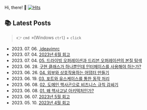 
Hi, there! 👋
[![Hits](https://hits.seeyoufarm.com/api/count/incr/badge.svg?url=https%3A%2F%2Fgithub.com%2Fgoldcrestwilma%2Fhit-counter&count_bg=%2379C83D&title_bg=%23555555&icon=github.svg&icon_color=%23E7E7E7&title=hits&edge_flat=false)](https://hits.seeyoufarm.com)


## 📚 Latest Posts
> 👉 `cmd ⌘`(Windows `ctrl`) + `click`
<ul>
<li>2023. 07. 06. <a target='_blank' href="https://velog.io/@minkyu__k/.ideavimrc">.ideavimrc</a></li><li>2023. 07. 04. <a target='_blank' href="https://velog.io/@minkyu__k/2023%EB%85%84-6%EC%9B%94-%ED%9A%8C%EA%B3%A0">2023년 6월 회고</a></li><li>2023. 07. 04. <a target='_blank' href="https://velog.io/@minkyu__k/05.-%EB%93%9C%EB%9D%BC%EC%9D%B4%EB%B9%99-%EC%98%A4%ED%8D%BC%EB%A0%88%EC%9D%B4%EC%85%98%EA%B3%BC-%EB%93%9C%EB%A6%AC%EB%B8%90-%EC%98%A4%ED%8D%BC%EB%A0%88%EC%9D%B4%EC%85%98%EC%9D%98-%EB%B3%B8%EC%A7%88-%ED%83%90%EC%83%89">05. 드라이빙 오퍼레이션과 드리븐 오퍼레이션의 본질 탐색</a></li><li>2023. 06. 28. <a target='_blank' href="https://velog.io/@minkyu__k/%EA%B5%AC%ED%98%84-%ED%81%B4%EB%9E%98%EC%8A%A4%EA%B0%80-%ED%95%98%EB%82%98%EB%BF%90%EC%9D%B8%EB%8D%B0-%EC%9D%B8%ED%84%B0%ED%8E%98%EC%9D%B4%EC%8A%A4%EB%A5%BC-%EC%82%AC%EC%9A%A9%ED%95%B4%EC%95%BC-%ED%95%98%EB%8A%94%EA%B0%80">구현 클래스가 하나뿐인데 인터페이스를 사용해야 하는가?</a></li><li>2023. 06. 26. <a target='_blank' href="https://velog.io/@minkyu__k/%EC%99%B8%EB%B6%80%EC%99%80-%EC%83%81%ED%98%B8%EC%9E%91%EC%9A%A9%ED%95%98%EB%8A%94-%EC%96%B4%EB%8C%91%ED%84%B0-%EB%A7%8C%EB%93%A4%EA%B8%B0">04. 외부와 상호작용하는 어댑터 만들기</a></li><li>2023. 06. 19. <a target='_blank' href="https://velog.io/@minkyu__k/03.-%ED%8F%AC%ED%8A%B8%EC%99%80-%EC%9C%A0%EC%8A%A4%EC%BC%80%EC%9D%B4%EC%8A%A4%EB%A5%BC-%ED%86%B5%ED%95%9C-%EB%8F%99%EC%9E%91-%EC%B2%98%EB%A6%AC">03. 포트와 유스케이스를 통한 동작 처리</a></li><li>2023. 06. 08. <a target='_blank' href="https://velog.io/@minkyu__k/2%EC%9E%A5-%EB%8F%84%EB%A9%94%EC%9D%B8-%ED%97%A5%EC%82%AC%EA%B3%A4%EC%9C%BC%EB%A1%9C-%EB%B9%84%EC%A6%88%EB%8B%88%EC%8A%A4-%EA%B7%9C%EC%B9%99-%EA%B0%90%EC%8B%B8%EA%B8%B0">02. 도메인 헥사곤으로 비즈니스 규칙 감싸기</a></li><li>2023. 06. 08. <a target='_blank' href="https://velog.io/@minkyu__k/01.-%EC%99%9C-%ED%97%A5%EC%82%AC%EA%B3%A0%EB%82%A0-%EC%95%84%ED%82%A4%ED%85%8D%EC%B2%98%EC%9D%B8%EA%B0%80">01. 왜 헥사고날 아키텍처인가?</a></li><li>2023. 06. 07. <a target='_blank' href="https://velog.io/@minkyu__k/5%EC%9B%94-%ED%9A%8C%EA%B3%A0">2023년 5월 회고</a></li><li>2023. 05. 10. <a target='_blank' href="https://velog.io/@minkyu__k/2023%EB%85%84-4%EC%9B%94-%ED%9A%8C%EA%B3%A0">2023년 4월 회고</a></li></ul>
